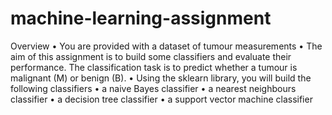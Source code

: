 # machine-learning-assignment
Overview 
• You are provided with a dataset of tumour measurements 
• The aim of this assignment is to build some classifiers and evaluate their performance. The classification task is to predict whether a tumour is malignant (M) or benign (B). 
• Using the sklearn library, you will build the following classifiers 
• a naive Bayes classifier 
• a nearest neighbours classifier 
• a decision tree classifier 
• a support vector machine classifier
